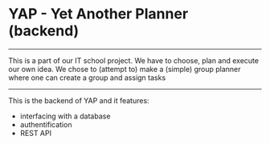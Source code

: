 # YAP - Yet Another Planner (backend)

---------------------------------------

This is a part of our IT school project.
We have to choose, plan and execute our own idea.
We chose to (attempt to) make a (simple) group planner where one can create a group and assign tasks

---------------------------------------

This is the backend of YAP and it features: 
  - interfacing with a database
  - authentification
  - REST API
